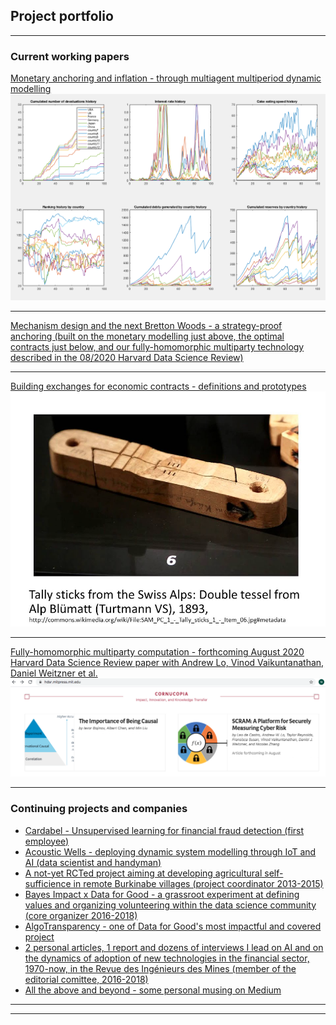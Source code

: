 ## Project portfolio

---

### Current working papers 

[Monetary anchoring and inflation - through multiagent multiperiod dynamic modelling](https://nbviewer.jupyter.org/github/NicolasXYZ/MPC_experiment/blob/master/SASvFinancialCycles.ipynb?flush_cache=true)
<img src="images/Screen Shot 2020-04-03 at 7.15.56 PM.png?raw=true"/>

---
[Mechanism design and the next Bretton Woods - a strategy-proof anchoring (built on the monetary modelling just above, the optimal contracts just below, and our fully-homomorphic multiparty technology described in the 08/2020 Harvard Data Science Review)](https://nbviewer.jupyter.org/github/NicolasXYZ/MPC_experiment/blob/master/SASvFinancialCycles.ipynb?flush_cache=true)

---
[Building exchanges for economic contracts - definitions and prototypes](https://nbviewer.jupyter.org/github/NicolasXYZ/FHEauctions/blob/master/index.ipynb?flush_cache=true)
<img src="images/tallyStickSwitz.png?raw=true"/>

---
[Fully-homomorphic multiparty computation - forthcoming August 2020 Harvard Data Science Review paper with Andrew Lo, Vinod Vaikuntanathan, Daniel Weitzner et al.](https://hdsr.mitpress.mit.edu/pub/gylaxji4/release/1)
<img src="images/Screen Shot 2020-08-10 at 9.14.52 AM.png?raw=true"/>

---

### Continuing projects and companies

- [Cardabel - Unsupervised learning for financial fraud detection (first employee)](http://cardabel.com/)
- [Acoustic Wells - deploying dynamic system modelling through IoT and AI (data scientist and handyman)](https://www.acoustic-wells.com/)
- [A not-yet RCTed project aiming at developing agricultural self-sufficience in remote Burkinabe villages (project coordinator 2013-2015)](http://fcpe.henriiv.free.fr/pdf/20140207_StagesMathsPhysique.pdf)
- [Bayes Impact x Data for Good - a grassroot experiment at defining values and organizing volunteering within the data science community (core organizer 2016-2018)](https://dataforgood.fr/)
- [AlgoTransparency - one of Data for Good's most impactful and covered project](https://algotransparency.org/)
- [2 personal articles, 1 report and dozens of interviews I lead on AI and on the dynamics of adoption of new technologies in the financial sector, 1970-now, in the Revue des Ingénieurs des Mines (member of the editorial comittee, 2016-2018)](https://www.inter-mines.org/fr/revue/numeros/intelligence-artificielle-economie-circulaire/141)
- [All the above and beyond - some personal musing on Medium](https://medium.com/@nicolaszhang)

---




---
<!-- Remove above link if you don't want to attibute -->
